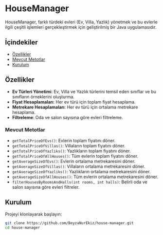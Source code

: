 # HouseManager

HouseManager, farklı türdeki evleri (Ev, Villa, Yazlık) yönetmek ve bu evlerle ilgili çeşitli işlemleri gerçekleştirmek için geliştirilmiş bir Java uygulamasıdır.

## İçindekiler

- [Özellikler](#özellikler)
- [Mevcut Metotlar](#mevcut-metotlar)
- [Kurulum](#kurulum)


## Özellikler

- **Ev Türleri Yönetimi**: Ev, Villa ve Yazlık türlerini temsil eden sınıflar ve bu sınıfların örneklerini oluşturma.
- **Fiyat Hesaplamaları**: Her ev türü için toplam fiyat hesaplama.
- **Metrekare Hesaplamaları**: Her ev türü için ortalama metrekare hesaplama.
- **Filtreleme**: Oda ve salon sayısına göre evleri filtreleme.

### Mevcut Metotlar

- `getTotalPriceOfEvs()`: Evlerin toplam fiyatını döner.
- `getTotalPriceOfVillas()`: Villaların toplam fiyatını döner.
- `getTotalPriceOfYazliks()`: Yazlıkların toplam fiyatını döner.
- `getTotalPriceOfAllHouses()`: Tüm evlerin toplam fiyatını döner.
- `getAverageSizeOfEvs()`: Evlerin ortalama metrekaresini döner.
- `getAverageSizeOfVillas()`: Villaların ortalama metrekaresini döner.
- `getAverageSizeOfYazliks()`: Yazlıkların ortalama metrekaresini döner.
- `getAverageSizeOfAllHouses()`: Tüm evlerin ortalama metrekaresini döner.
- `filterHousesByRoomsAndHalls(int rooms, int halls)`: Belirli oda ve salon sayısına göre evleri filtreler.

## Kurulum

Projeyi klonlayarak başlayın:

```bash
git clone https://github.com/BeyzaNurEkiz/house-manager.git
cd house-manager
